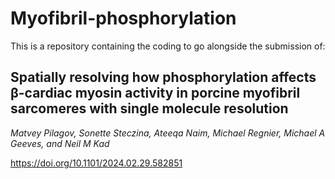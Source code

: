 # Myofibril-phosphorylation
This is a repository containing the coding to go alongside the submission of:

<h2>Spatially resolving how phosphorylation affects &#x3B2-cardiac myosin activity in porcine myofibril sarcomeres with single molecule resolution</h2>

<i>Matvey Pilagov, Sonette Steczina, Ateeqa Naim, Michael Regnier, Michael A Geeves, and Neil M Kad</i>

https://doi.org/10.1101/2024.02.29.582851
